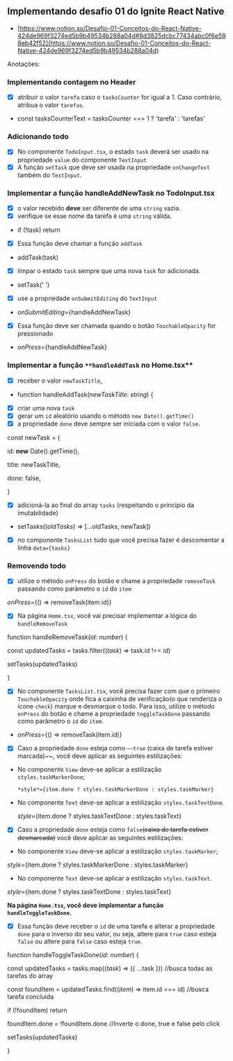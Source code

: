 ## Implementando desafio 01 do Ignite React Native

- [https://www.notion.so/Desafio-01-Conceitos-do-React-Native-424de969f3274ed5b9b49534b288a04d#8d3825dcbc77434abc0f6e598eb42f52](https://www.notion.so/Desafio-01-Conceitos-do-React-Native-424de969f3274ed5b9b49534b288a04d)

Anotações: 

### Implementando contagem no Header

- [x]  atribuir o valor `tarefa` caso o `tasksCounter` for igual a 1. Caso contrário, atribua o valor `tarefas`.
- const tasksCounterText = tasksCounter === 1 ? 'tarefa' : 'tarefas’

### Adicionando todo

- [x]  No componente `TodoInput.tsx`,  o estado `task` deverá ser usado na propriedade `value` do componente `TextInput`
- [x]  A função `setTask` que deve ser usada na propriedade `onChangeText` também do `TextInput`.

### Implementar a função **handleAddNewTask no TodoInput.tsx**

- [x]  o valor recebido **deve** ser diferente de uma `string` vazia.
- [x]  verifique se esse nome da tarefa é uma `string` válida.
- if (!task) return
- [x]  Essa função deve chamar a função `addTask`
- addTask(task)

- [x]  limpar o estado `task` sempre que uma nova `task` for adicionada.
- setTask(' ')

- [x]  use a propriedade `onSubmitEditing` do `TextInput`
- *onSubmitEditing*={handleAddNewTask}

- [x]  Essa função deve ser chamada quando o botão `TouchableOpacity` for pressionado
- *onPress*={handleAddNewTask}

### Implementar a função `**handleAddTask` no Home.tsx**

- [x]  receber o valor `newTaskTitle`,
- function handleAddTask(*newTaskTitle*: *string*) {

- [x]  criar uma nova `task`
- [x]  gerar um `id` aleatório usando o método `new Date().getTime()`
- [x]  a propriedade `done` deve sempre ser iniciada com o valor `false`.

const newTask = {

id: **new** Date().getTime(),

title: newTaskTitle,

done: false,

}

- [x]  adicioná-la ao final do array `tasks` (respeitando o princípio da imutabilidade)
- setTasks((*oldTasks*) => [...oldTasks, newTask])

- [x]  no componente `TasksList` tudo que você precisa fazer é descomentar a linha `data={tasks}`

### Removendo todo

- [x]  utilize o método `onPress` do botão e chame a propriedade `removeTask` passando como parâmetro o `id` do `item`

*onPress*={() => removeTask(item.id)}

- [x]  Na página `Home.tsx`, você vai precisar implementar a lógica do `handleRemoveTask`

function handleRemoveTask(*id*: *number*) {

const updatedTasks = tasks.filter((*task*) => task.id !== id)

setTasks(updatedTasks)

}

- [x]  No componente `TasksList.tsx`, você precisa fazer com que o primeiro `TouchableOpacity` onde fica a caixinha de verificação(o que renderiza o ícone `check`) marque e desmarque o todo. Para isso, utilize o método `onPress` do botão e chame a propriedade `toggleTaskDone` passando como parâmetro o `id` do `item`.
- *onPress*={() => removeTask(item.id)}

- [x]  Caso a propriedade `done` esteja como `~~true` (caixa de tarefa estiver marcada)~~, você deve aplicar as seguintes estilizações:
- No componente `View` deve-se aplicar a estilização `styles.taskMarkerDone`;

      *style*={item.done ? styles.taskMarkerDone : styles.taskMarker}

- No componente `Text` deve-se aplicar a estilização `styles.taskTextDone`.
    
    *style*={item.done ? styles.taskTextDone : styles.taskText}
    

- [x]  Caso a propriedade `done` esteja como `false`~~(caixa de tarefa estiver desmarcada)~~ você deve aplicar as seguintes estilizações:
- No componente `View` deve-se aplicar a estilização `styles.taskMarker`;

*style*={item.done ? styles.taskMarkerDone : styles.taskMarker}

- No componente `Text` deve-se aplicar a estilização `styles.taskText`.

*style*={item.done ? styles.taskTextDone : styles.taskText}

**Na página `Home.tsx`, você deve implementar a função `handleToggleTaskDone`.** 

- [x]   Essa função deve receber o `id` de uma tarefa e alterar a propriedade `done` para o inverso do seu valor, ou seja, altere para `true` caso esteja `false` ou altere para `false` caso esteja `true`.

function handleToggleTaskDone(*id*: *number*) {

const updatedTasks = tasks.map((*task*) => ({ ...task }))        //busca todas as tarefas do array

const foundItem = updatedTasks.find((*item*) => item.id === id)              //busca tarefa concluida

if (!foundItem) return

foundItem.done = !foundItem.done                         //Inverte o done, true e false pelo click

setTasks(updatedTasks)

}
